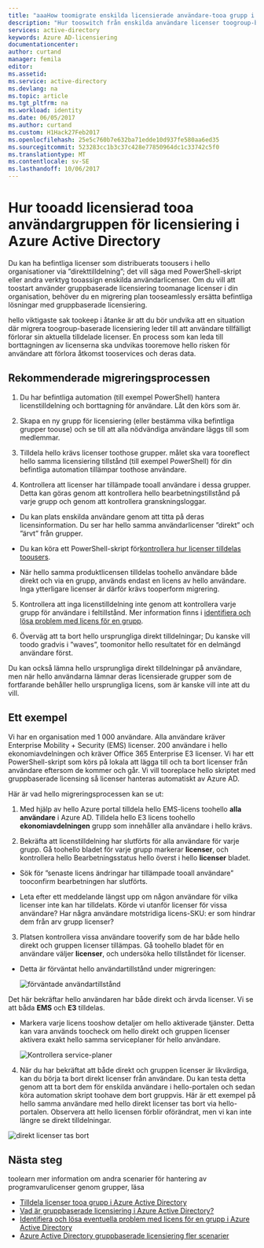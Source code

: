 ```yaml
---
title: "aaaHow toomigrate enskilda licensierade användare-tooa grupp i Azure Active Directory | Microsoft Docs"
description: "Hur tooswitch från enskilda användare licenser toogroup-baserade licensiering med Azure Active Directory"
services: active-directory
keywords: Azure AD-licensiering
documentationcenter: 
author: curtand
manager: femila
editor: 
ms.assetid: 
ms.service: active-directory
ms.devlang: na
ms.topic: article
ms.tgt_pltfrm: na
ms.workload: identity
ms.date: 06/05/2017
ms.author: curtand
ms.custom: H1Hack27Feb2017
ms.openlocfilehash: 25e5c760b7e632ba71edde10d937fe580aa6ed35
ms.sourcegitcommit: 523283cc1b3c37c428e77850964dc1c33742c5f0
ms.translationtype: MT
ms.contentlocale: sv-SE
ms.lasthandoff: 10/06/2017
---
```

# <a name="how-tooadd-licensed-users-tooa-group-for-licensing-in-azure-active-directory"></a>Hur tooadd licensierad tooa användargruppen för licensiering i Azure Active Directory

Du kan ha befintliga licenser som distribuerats toousers i hello organisationer via ”direkttilldelning”; det vill säga med PowerShell-skript eller andra verktyg tooassign enskilda användarlicenser. Om du vill att toostart använder gruppbaserade licensiering toomanage licenser i din organisation, behöver du en migrering plan tooseamlessly ersätta befintliga lösningar med gruppbaserade licensiering.

hello viktigaste sak tookeep i åtanke är att du bör undvika att en situation där migrera toogroup-baserade licensiering leder till att användare tillfälligt förlorar sin aktuella tilldelade licenser. En process som kan leda till borttagningen av licenserna ska undvikas tooremove hello risken för användare att förlora åtkomst tooservices och deras data.

## <a name="recommended-migration-process"></a>Rekommenderade migreringsprocessen

1. Du har befintliga automation (till exempel PowerShell) hantera licenstilldelning och borttagning för användare. Låt den körs som är.

2. Skapa en ny grupp för licensiering (eller bestämma vilka befintliga grupper toouse) och se till att alla nödvändiga användare läggs till som medlemmar.

3. Tilldela hello krävs licenser toothose grupper. målet ska vara tooreflect hello samma licensiering tillstånd (till exempel PowerShell) för din befintliga automation tillämpar toothose användare.

4. Kontrollera att licenser har tillämpade tooall användare i dessa grupper. Detta kan göras genom att kontrollera hello bearbetningstillstånd på varje grupp och genom att kontrollera granskningsloggar.

  - Du kan plats enskilda användare genom att titta på deras licensinformation. Du ser har hello samma användarlicenser ”direkt” och ”ärvt” från grupper.

  - Du kan köra ett PowerShell-skript för[kontrollera hur licenser tilldelas toousers](active-directory-licensing-group-advanced.md#use-powershell-to-see-who-has-inherited-and-direct-licenses).

  - När hello samma produktlicensen tilldelas toohello användare både direkt och via en grupp, används endast en licens av hello användare. Inga ytterligare licenser är därför krävs tooperform migrering.

5. Kontrollera att inga licenstilldelning inte genom att kontrollera varje grupp för användare i feltillstånd. Mer information finns i [identifiera och lösa problem med licens för en grupp](active-directory-licensing-group-problem-resolution-azure-portal.md).

6. Överväg att ta bort hello ursprungliga direkt tilldelningar; Du kanske vill toodo gradvis i ”waves”, toomonitor hello resultatet för en delmängd användare först.

  Du kan också lämna hello ursprungliga direkt tilldelningar på användare, men när hello användarna lämnar deras licensierade grupper som de fortfarande behåller hello ursprungliga licens, som är kanske vill inte att du vill.

## <a name="an-example"></a>Ett exempel

Vi har en organisation med 1 000 användare. Alla användare kräver Enterprise Mobility + Security (EMS) licenser. 200 användare i hello ekonomiavdelningen och kräver Office 365 Enterprise E3 licenser. Vi har ett PowerShell-skript som körs på lokala att lägga till och ta bort licenser från användare eftersom de kommer och går. Vi vill tooreplace hello skriptet med gruppbaserade licensing så licenser hanteras automatiskt av Azure AD.

Här är vad hello migreringsprocessen kan se ut:

1. Med hjälp av hello Azure portal tilldela hello EMS-licens toohello **alla användare** i Azure AD. Tilldela hello E3 licens toohello **ekonomiavdelningen** grupp som innehåller alla användare i hello krävs.

2. Bekräfta att licenstilldelning har slutförts för alla användare för varje grupp. Gå toohello bladet för varje grupp markerar **licenser**, och kontrollera hello Bearbetningsstatus hello överst i hello **licenser** bladet.

  - Sök för ”senaste licens ändringar har tillämpade tooall användare” tooconfirm bearbetningen har slutförts.

  - Leta efter ett meddelande längst upp om någon användare för vilka licenser inte kan har tilldelats. Körde vi utanför licenser för vissa användare? Har några användare motstridiga licens-SKU: er som hindrar dem från arv grupp licenser?

3. Platsen kontrollera vissa användare tooverify som de har både hello direkt och gruppen licenser tillämpas. Gå toohello bladet för en användare väljer **licenser**, och undersöka hello tillståndet för licenser.

  - Detta är förväntat hello användartillstånd under migreringen:

      ![förväntade användartillstånd](media/active-directory-licensing-group-migration-azure-portal/expected-user-state.png)

  Det här bekräftar hello användaren har både direkt och ärvda licenser. Vi se att båda **EMS** och **E3** tilldelas.

  - Markera varje licens tooshow detaljer om hello aktiverade tjänster. Detta kan vara används toocheck om hello direkt och gruppen licenser aktivera exakt hello samma serviceplaner för hello användare.

      ![Kontrollera service-planer](media/active-directory-licensing-group-migration-azure-portal/check-service-plans.png)

4. När du har bekräftat att både direkt och gruppen licenser är likvärdiga, kan du börja ta bort direkt licenser från användare. Du kan testa detta genom att ta bort dem för enskilda användare i hello-portalen och sedan köra automation skript toohave dem bort gruppvis. Här är ett exempel på hello samma användare med hello direkt licenser tas bort via hello-portalen. Observera att hello licensen förblir oförändrat, men vi kan inte längre se direkt tilldelningar.

  ![direkt licenser tas bort](media/active-directory-licensing-group-migration-azure-portal/direct-licenses-removed.png)


## <a name="next-steps"></a>Nästa steg

toolearn mer information om andra scenarier för hantering av programvarulicenser genom grupper, läsa

* [Tilldela licenser tooa grupp i Azure Active Directory](active-directory-licensing-group-assignment-azure-portal.md)
* [Vad är gruppbaserade licensiering i Azure Active Directory?](active-directory-licensing-whatis-azure-portal.md)
* [Identifiera och lösa eventuella problem med licens för en grupp i Azure Active Directory](active-directory-licensing-group-problem-resolution-azure-portal.md)
* [Azure Active Directory gruppbaserade licensiering fler scenarier](active-directory-licensing-group-advanced.md)
